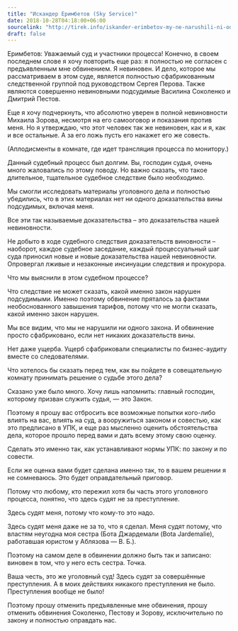```yaml
---
title: "Искандер Еримбетов (Sky Service)"
date: 2018-10-28T04:18:00+06:00
sourcelink: "http://tirek.info/iskander-erimbetov-my-ne-narushili-ni-odnogo-zakona-chast-5/"
draft: false
---
```


Еримбетов: Уважаемый суд и участники процесса! Конечно, в своем последнем слове я хочу повторить еще раз: я полностью не согласен с предъявленным мне обвинением. Я невиновен. И дело, которое мы рассматриваем в этом суде, является полностью сфабрикованным следственной группой под руководством Сергея Перова. Также являются совершенно невиновными подсудимые Василина Соколенко и Дмитрий Пестов.

Еще я хочу подчеркнуть, что абсолютно уверен в полной невиновности Михаила Зорова, несмотря на его самооговор и показания против меня. Но я утверждаю, что этот человек так же невиновен, как и я, как и все остальные. А за его ложь пусть его накажет его же совесть.

(Аплодисменты в комнате, где идет трансляция процесса по монитору.)

Данный судебный процесс был долгим. Вы, господин судья, очень много жаловались по этому поводу. Но важно сказать, что такое длительное, тщательное судебное следствие было необходимо.

Мы смогли исследовать материалы уголовного дела и полностью убедились, что в этих материалах нет ни одного доказательства вины подсудимых, включая меня.

Все эти так называемые доказательства – это доказательства нашей невиновности.

Не добыто в ходе судебного следствия доказательств виновности – наоборот, каждое судебное заседание, каждый процессуальный шаг суда приносил новые и новые доказательства нашей невиновности. Опровергал лживые и незаконные инсинуации следствия и прокурора.

Что мы выяснили в этом судебном процессе?

Что следствие не может сказать, какой именно закон нарушен подсудимыми. Именно поэтому обвинение пряталось за фактами необоснованного завышения тарифов, потому что не могли сказать, какой именно закон нарушен.

Мы все видим, что мы не нарушили ни одного закона. И обвинение просто сфабриковано, если нет никаких доказательств вины.

Нет даже ущерба. Ущерб сфабриковали специалисты по бизнес-аудиту вместе со следователями.

Что хотелось бы сказать перед тем, как вы пойдете в совещательную комнату принимать решение о судьбе этого дела?

Сказано уже было много. Хочу лишь напомнить: главный господин, которому призван служить судья, — это Закон.

Поэтому я прошу вас отбросить все возможные попытки кого-либо влиять на вас, влиять на суд, а вооружиться законом и совестью, как это предписано в УПК, и еще раз мысленно оценить обстоятельства дела, которое прошло перед вами и дать всему этому свою оценку.

Сделать это именно так, как устанавливают нормы УПК: по закону и по совести.

Если же оценка вами будет сделана именно так, то в вашем решении я не сомневаюсь. Это будет оправдательный приговор.

Потому что любому, кто пережил хотя бы часть этого уголовного процесса, понятно, что здесь судят не за преступление.

Здесь судят меня, потому что кому-то это надо.

Здесь судят меня даже не за то, что я сделал. Меня судят потому, что властям неугодна моя сестра (Бота Джардемали (Bota Jardemalie), работавшая юристом у Аблязова — В. Б.).

Поэтому на самом деле в обвинении должно быть так и записано: виновен в том, что у него есть сестра. Точка.

Ваша честь, это же уголовный суд! Здесь судят за совершённые преступления. А в моих действиях никакого преступления не было. Преступления вообще не было!

Поэтому прошу отменить предъявленные мне обвинения, прошу отменить обвинения Соколенко, Пестову и Зорову, исключительно по закону и полностью оправдать нас.

